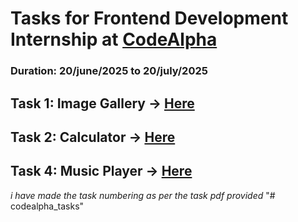 # Tasks for Frontend Development Internship at [CodeAlpha](https://www.linkedin.com/company/codealpha/)
### Duration: 20/june/2025 to 20/july/2025

## Task 1: Image Gallery -> [Here](https://github.com/Kaameshwar-K/codealpha_tasks/tree/main/Task1_Image%20Gallery)
## Task 2: Calculator -> [Here](https://github.com/Kaameshwar-K/codealpha_tasks/tree/main/Task2_Calculator)
## Task 4: Music Player -> [Here](https://github.com/Kaameshwar-K/codealpha_tasks/tree/main/Task4_Music%20Player)

*i have made the task numbering as per the task pdf provided*
"# codealpha_tasks" 
